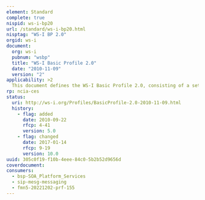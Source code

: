```yaml
---
element: Standard
complete: true
nispid: ws-i-bp20
url: /standard/ws-i-bp20.html
nisptag: "WS-I BP 2.0"
orgid: ws-i
document:
  org: ws-i
  pubnum: "wsbp"
  title: "WS-I Basic Profile 2.0"
  date: "2010-11-09"
  version: "2"
applicability: >2
  This document defines the WS-I Basic Profile 2.0, consisting of a set of non-proprietary Web services specifications, along with clarifications, refinements, interpretations and amplifications of those specifications which promote interoperability.
rp: ncia-ces
status:
  uri: http://ws-i.org/Profiles/BasicProfile-2.0-2010-11-09.html
  history: 
    - flag: added
      date: 2010-09-22
      rfcp: 4-41
      version: 5.0
    - flag: changed
      date: 2017-01-14
      rfcp: 9-19
      version: 10.0
uuid: 305c0f19-f10b-4eee-84c0-5b2b52d9656d
coverdocument:
consumers:
  - bsp-SOA_Platform_Services
  - sip-mesg-messaging
  - fmn5-20221202-prf-155
---
```


